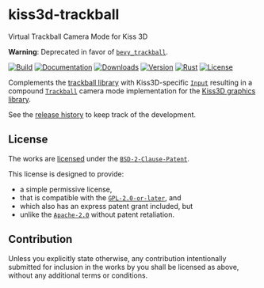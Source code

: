 # kiss3d-trackball

Virtual Trackball Camera Mode for Kiss 3D

**Warning**: Deprecated in favor of [`bevy_trackball`].

[`bevy_trackball`]: https://qu1x.github.io/bevy_trackball

[![Build][]](https://github.com/qu1x/kiss3d-trackball/actions/workflows/build.yml)
[![Documentation][]](https://docs.rs/kiss3d-trackball)
[![Downloads][]](https://crates.io/crates/kiss3d-trackball)
[![Version][]](https://crates.io/crates/kiss3d-trackball)
[![Rust][]](https://www.rust-lang.org)
[![License][]](https://spdx.org/licenses/BSD-2-Clause-Patent.html)

[Build]: https://github.com/qu1x/kiss3d-trackball/actions/workflows/build.yml/badge.svg
[Documentation]: https://docs.rs/kiss3d-trackball/badge.svg
[Downloads]: https://img.shields.io/crates/d/kiss3d-trackball.svg
[Version]: https://img.shields.io/crates/v/kiss3d-trackball.svg
[Rust]: https://img.shields.io/badge/rust-stable-brightgreen.svg
[License]: https://img.shields.io/crates/l/kiss3d-trackball.svg

Complements the [trackball library] with Kiss3D-specific [`Input`] resulting in a compound
[`Trackball`] camera mode implementation for the [Kiss3D graphics library].

See the [release history](RELEASES.md) to keep track of the development.

[trackball library]: https://github.com/qu1x/trackball
[Kiss3D graphics library]: https://github.com/sebcrozet/kiss3d

[`Input`]: https://docs.rs/kiss3d-trackball/latest/kiss3d_trackball/struct.Input.html
[`Trackball`]: https://docs.rs/kiss3d-trackball/latest/kiss3d_trackball/struct.Trackball.html

## License

The works are [licensed](LICENSES/BSD-2-Clause-Patent.md) under the [`BSD-2-Clause-Patent`].

This license is designed to provide:

  * a simple permissive license,
  * that is compatible with the [`GPL-2.0-or-later`], and
  * which also has an express patent grant included, but
  * unlike the [`Apache-2.0`] without patent retaliation.

[`BSD-2-Clause-Patent`]: https://spdx.org/licenses/BSD-2-Clause-Patent.html
[`GPL-2.0-or-later`]: https://spdx.org/licenses/GPL-2.0-or-later.html
[`Apache-2.0`]: https://spdx.org/licenses/Apache-2.0.html

## Contribution

Unless you explicitly state otherwise, any contribution intentionally submitted for inclusion
in the works by you shall be licensed as above, without any additional terms or conditions.
